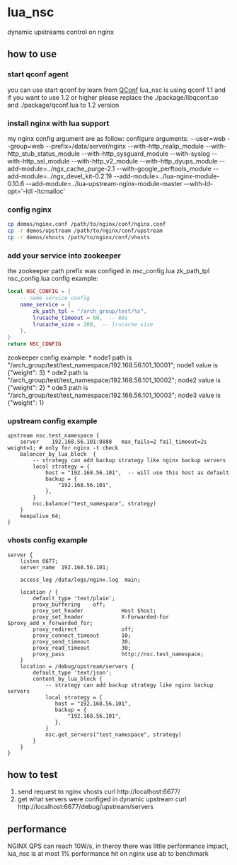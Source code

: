 # lua_nsc
dynamic upstreams control on nginx

## how to use

### start qconf agent

you can use start qconf by learn from [QConf](https://github.com/Qihoo360/QConf)
lua_nsc is using qconf 1.1 and if you want to use 1.2 or higher please replace the ./package/libqconf.so and ./package/qconf.lua to 1.2 version

### install nginx with lua support

my nginx config argument are as follow:
configure arguments: --user=web --group=web --prefix=/data/server/nginx --with-http_realip_module --with-http_stub_status_module --with-http_sysguard_module --with-syslog --with-http_ssl_module --with-http_v2_module --with-http_dyups_module --add-module=../ngx_cache_purge-2.1 --with-google_perftools_module --add-module=../ngx_devel_kit-0.2.19 --add-module=../lua-nginx-module-0.10.6 --add-module=../lua-upstream-nginx-module-master --with-ld-opt='-ldl -ltcmalloc'

### config nginx

```sh
cp demos/nginx.conf /path/to/nginx/conf/nginx.conf
cp -r demos/upstream /path/to/nginx/conf/upstream
cp -r demos/vhosts /path/to/nginx/conf/vhosts
```

### add your service into zookeeper

the zookeeper path prefix was configed in nsc_config.lua  zk_path_tpl
nsc_config.lua config example:
```lua
local NSC_CONFIG = {
    -- name service config
    name_service = {
        zk_path_tpl = "/arch_group/test/%s",
        lrucache_timeout = 60,  -- 60s
        lrucache_size = 200,  -- lrucache size
    },
}
return NSC_CONFIG
```
zookeeper config example:
    * node1 path is "/arch_group/test/test_namespace/192.168.56.101_10001"; node1 value is {"weight": 3}
    * ode2 path is "/arch_group/test/test_namespace/192.168.56.101_10002"; node2 value is {"weight": 2}
    * ode3 path is "/arch_group/test/test_namespace/192.168.56.101_10003"; node3 value is {"weight": 1}

### upstream config example

```
upstream nsc.test_namespace {
    server    192.168.56.101:8888   max_fails=2 fail_timeout=2s weight=1; # only for nginx -t check
    balancer_by_lua_block  {
        -- strategy can add backup strategy like nginx backup servers
        local strategy = {
            host = "192.168.56.101",  -- will use this host as default
            backup = {
                "192.168.56.101",
            },
        }
        nsc.balance("test_namespace", strategy)
    }
    keepalive 64;
}
```

### vhosts config example

```
server {
    listen 6677;
    server_name  192.168.56.101;

    access_log /data/logs/nginx.log  main;

    location / {
        default_type 'text/plain';
        proxy_buffering    off;
        proxy_set_header            Host $host;
        proxy_set_header            X-Forwarded-For $proxy_add_x_forwarded_for;
        proxy_redirect              off;
        proxy_connect_timeout       10;
        proxy_send_timeout          30;
        proxy_read_timeout          30;
        proxy_pass                  http://nsc.test_namespace;
    }
    location = /debug/upstream/servers {
        default_type 'text/json';
        content_by_lua_block {
            -- strategy can add backup strategy like nginx backup servers
            local strategy = {
               host = "192.168.56.101",
               backup = {
                   "192.168.56.101",
               },
            }
            nsc.get_servers("test_namespace", strategy)
        }
    }
}
```


## how to test

1. send request to nginx vhosts
curl http://localhost:6677/
2. get what servers were configed in dynamic upstream
curl http://localhost:6677/debug/upstream/servers


## performance

NGINX QPS can reach 10W/s, in theroy there was little performance impact, lua_nsc is at most 1% performance hit on nginx
use ab to benchmark
